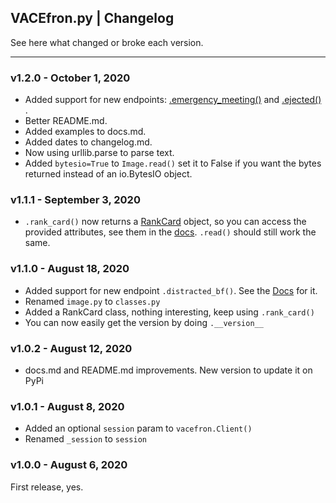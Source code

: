 ## VACEfron.py | Changelog
See here what changed or broke each version.

---

### v1.2.0 - October 1, 2020
- Added support for new endpoints: 
        [.emergency_meeting()](docs.md#await-vac_apiemergency_meetingtext) and
        [.ejected()](docs.md#await-alex_apiejectedname-crewmate-imposter) .
- Better README.md.
- Added examples to docs.md.
- Added dates to changelog.md.
- Now using urllib.parse to parse text.
- Added `bytesio=True` to `Image.read()` set it to False if you want the bytes returned instead of an io.BytesIO object.

### v1.1.1 - September 3, 2020
- `.rank_card()` now returns a [RankCard](docs.md#rankcard) object, so you can access the provided attributes, see
 them in the [docs](docs.md). `.read()` should still work the same.

### v1.1.0 - August 18, 2020
- Added support for new endpoint `.distracted_bf()`. See the [Docs](docs.md#await-vac_apidistracted_bfboyfriend-girlfriend-woman) for it.
- Renamed `image.py` to `classes.py`
- Added a RankCard class, nothing interesting, keep using `.rank_card()`
- You can now easily get the version by doing `.__version__`

### v1.0.2 - August 12, 2020
- docs.md and README.md improvements. New version to update it on PyPi

### v1.0.1 - August 8, 2020
- Added an optional `session` param to `vacefron.Client()`
- Renamed `_session` to `session`

### v1.0.0 - August 6, 2020
First release, yes.
